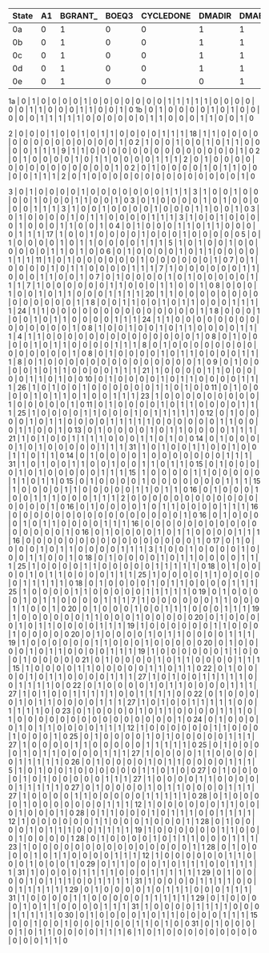 State | A1 | BGRANT_ | BOEQ3 | CYCLEDONE | DMADIR | DMAENA | DREQ_ | DSACK | DSACK0_ | DSACK1_ | FIFOEMPTY | FIFOFULL | FLUSHFIFO | LASTWORD | RDFIFO_ | RIFIFO_ | STERM_ | NextState | BGACK_d | BREQ_d | BRIDGEIN_d | BRIDGEOUT_d | DECFIFO_d | DIEH_d | DIEL_d | F2CPUH_d | F2CPUL_d | INCFIFO_d | INCNI_d | INCNO_d | PAS_d | PDS_d | PLHW_d | PLLW_d | SIZE1_d | STOPFLUSH_d
------|----|---------|-------|-----------|--------|--------|-------|-------|---------|---------|-----------|----------|-----------|----------|---------|---------|--------|-----------|---------|--------|------------|-------------|-----------|--------|--------|----------|----------|-----------|---------|---------|-------|-------|--------|--------|---------|------------
0a    | 0  | 1       | 0     | 0         | 1      | 1      | 1     | 0     | 1       | 1       | 1         | 0        | 1         | 0        | 1       | 1       | 1      | 0         | 0       | 0      | 0          | 0           | 0         | 0      | 0      | 0        | 0        | 0         | 0       | 0       | 0     | 0     | 0      | 0      | 1       | 1
0b    | 0  | 1       | 0     | 0         | 1      | 1      | 1     | 0     | 1       | 1       | 0         | 0        | 1         | 0        | 1       | 1       | 1      | 8         | 0       | 1      | 0          | 0           | 0         | 0      | 0      | 0        | 0        | 0         | 0       | 0       | 0     | 0     | 0      | 0      | 1       | 0
0c    | 0  | 1       | 0     | 0         | 1      | 1      | 1     | 0     | 1       | 1       | 0         | 0        | 1         | 1        | 1       | 1       | 1      | 8         | 0       | 1      | 0          | 0           | 0         | 0      | 0      | 0        | 0        | 0         | 0       | 0       | 0     | 0     | 0      | 0      | 1       | 0
0d    | 0  | 1       | 0     | 0         | 1      | 1      | 1     | 0     | 1       | 1       | 0         | 1        | 0         | 0        | 1       | 1       | 1      | 8         | 0       | 1      | 0          | 0           | 0         | 0      | 0      | 0        | 0        | 0         | 0       | 0       | 0     | 0     | 0      | 0      | 1       | 0
0e    | 0  | 1       | 0     | 0         | 0      | 1      | 1     | 0     | 1       | 1       | 0         | 0        | 0         | 0        | 1       | 1       | 1      | 16        | 0       | 0      | 0          | 0           | 0         | 0      | 0      | 0        | 0        | 0         | 0       | 0       | 0     | 0     | 0      | 0      | 1       | 0

1a    | 0  | 1       | 0     | 0         | 0      | 0      | 1     | 0     | 0       | 0       | 0         | 0        | 0         | 0        | 1       | 1       | 1      | 1         | 1       | 0      | 0          | 0           | 0         | 0      | 0      | 1        | 1        | 0         | 0       | 0       | 1     | 1     | 0      | 0      | 1       | 0
1b    | 0  | 1       | 0     | 0         | 0      | 0      | 1     | 0     | 1       | 0       | 0         | 0        | 0         | 0        | 1       | 1       | 1      | 1         | 1       | 0      | 0          | 0           | 0         | 0      | 0      | 1        | 1        | 0         | 0       | 0       | 1     | 1     | 0      | 0      | 1       | 0

2     | 0  | 0       | 0     | 1         | 0      | 0      | 1     | 0     | 1       | 1       | 0         | 0        | 0         | 0        | 1       | 1       | 1      | 18        | 1       | 1      | 0          | 0           | 0         | 0      | 0      | 0        | 0        | 0         | 0       | 0       | 0     | 0     | 0      | 0      | 1       | 0
2     | 1  | 0       | 0     | 1         | 0      | 0      | 1     | 0     | 1       | 1       | 0         | 0        | 0         | 0        | 1       | 1       | 1      | 9         | 1       | 1      | 0          | 0           | 0         | 0      | 0      | 0        | 0        | 0         | 0       | 0       | 0     | 0     | 0      | 0      | 1       | 0
2     | 0  | 1       | 0     | 0         | 0      | 0      | 1     | 0     | 1       | 1       | 0         | 0        | 0         | 0        | 1       | 1       | 1      | 2         | 0       | 1      | 0          | 0           | 0         | 0      | 0      | 0        | 0        | 0         | 0       | 0       | 0     | 0     | 0      | 0      | 1       | 0
2     | 0  | 1       | 0     | 0         | 0      | 0      | 1     | 0     | 1       | 1       | 0         | 0        | 0         | 0        | 1       | 1       | 1      | 2         | 0       | 1      | 0          | 0           | 0         | 0      | 0      | 0        | 0        | 0         | 0       | 0       | 0     | 0     | 0      | 0      | 1       | 0

3     | 0  | 1       | 0     | 0         | 0      | 0      | 1     | 0     | 0       | 0       | 0         | 0        | 0         | 0        | 1       | 1       | 1      | 3         | 1       | 0      | 0          | 1           | 0         | 0      | 0      | 0        | 1        | 0         | 0       | 0       | 1     | 1     | 0      | 0      | 1       | 0
3     | 0  | 1       | 0     | 0         | 0      | 0      | 1     | 0     | 1       | 0       | 0         | 0        | 0         | 0        | 1       | 1       | 1      | 3         | 1       | 0      | 0          | 1           | 0         | 0      | 0      | 0        | 1        | 0         | 0       | 0       | 1     | 1     | 0      | 0      | 1       | 0
3     | 0  | 1       | 0     | 0         | 0      | 0      | 1     | 0     | 1       | 1       | 0         | 0        | 0         | 0        | 1       | 1       | 1      | 3         | 1       | 0      | 0          | 1           | 0         | 0      | 0      | 0        | 1        | 0         | 0       | 0       | 1     | 1     | 0      | 0      | 1       | 0
4     | 0  | 1       | 0     | 0         | 0      | 1      | 1     | 0     | 1       | 1       | 0         | 0        | 0         | 0        | 1       | 1       | 1      | 17        | 1       | 0      | 0          | 1           | 0         | 0      | 0      | 0        | 1        | 0         | 0       | 0       | 1     | 0     | 0      | 0      | 0       | 0
5     | 0  | 1       | 0     | 0         | 0      | 0      | 1     | 0     | 1       | 1       | 0         | 0        | 0         | 0        | 1       | 1       | 1      | 5         | 1       | 0      | 1          | 0           | 0         | 1      | 0      | 0        | 0        | 0         | 0       | 0       | 1     | 1     | 0      | 1      | 0       | 0
6     | 0  | 1       | 0     | 0         | 0      | 0      | 1     | 0     | 1       | 1       | 0         | 0        | 0         | 0        | 1       | 1       | 1      | 11        | 1       | 0      | 1          | 0           | 0         | 0      | 0      | 0        | 0        | 1         | 0       | 0       | 0     | 0     | 0      | 0      | 1       | 0
7     | 0  | 1       | 0     | 0         | 0      | 0      | 1     | 0     | 1       | 1       | 0         | 0        | 0         | 0        | 1       | 1       | 1      | 7         | 1       | 0      | 0          | 0           | 0         | 0      | 0      | 1        | 1        | 0         | 0       | 0       | 1     | 1     | 0      | 0      | 1       | 0
7     | 0  | 1       | 0     | 0         | 0      | 0      | 1     | 0     | 1       | 0       | 0         | 0        | 0         | 0        | 1       | 1       | 1      | 7         | 1       | 0      | 0          | 0           | 0         | 0      | 0      | 1        | 1        | 0         | 0       | 0       | 1     | 1     | 0      | 0      | 1       | 0
8     | 0  | 0       | 0     | 1         | 0      | 0      | 1     | 0     | 1       | 1       | 0         | 0        | 0         | 1        | 1       | 1       | 1      | 20        | 1       | 1      | 0          | 0           | 0         | 0      | 0      | 0        | 0        | 0         | 0       | 0       | 0     | 0     | 0      | 0      | 1       | 1
8     | 0  | 0       | 1     | 1         | 0      | 0      | 1     | 0     | 1       | 1       | 0         | 0        | 0         | 1        | 1       | 1       | 1      | 24        | 1       | 1      | 0          | 0           | 0         | 0      | 0      | 0        | 0        | 0         | 0       | 0       | 0     | 0     | 0      | 0      | 1       | 1
8     | 0  | 0       | 0     | 1         | 0      | 0      | 1     | 0     | 1       | 1       | 0         | 0        | 0         | 0        | 1       | 1       | 1      | 24        | 1       | 1      | 0          | 0           | 0         | 0      | 0      | 0        | 0        | 0         | 0       | 0       | 0     | 0     | 0      | 0      | 1       | 0
8     | 1  | 0       | 0     | 1         | 0      | 0      | 1     | 0     | 1       | 1       | 0         | 0        | 0         | 0        | 1       | 1       | 1      | 4         | 1       | 1      | 0          | 0           | 0         | 0      | 0      | 0        | 0        | 0         | 0       | 0       | 0     | 0     | 0      | 0      | 1       | 0
8     | 0  | 1       | 0     | 0         | 0      | 0      | 1     | 0     | 1       | 1       | 0         | 0        | 0         | 0        | 1       | 1       | 1      | 8         | 0       | 1      | 0          | 0           | 0         | 0      | 0      | 0        | 0        | 0         | 0       | 0       | 0     | 0     | 0      | 0      | 1       | 0
8     | 0  | 1       | 0     | 0         | 0      | 0      | 1     | 0     | 1       | 1       | 0         | 0        | 0         | 0        | 1       | 1       | 1      | 8         | 0       | 1      | 0          | 0           | 0         | 0      | 0      | 0        | 0        | 0         | 0       | 0       | 0     | 0     | 0      | 0      | 1       | 0
9     | 0  | 1       | 0     | 0         | 0      | 0      | 1     | 0     | 1       | 1       | 0         | 0        | 0         | 0        | 1       | 1       | 1      | 21        | 1       | 0      | 0          | 0           | 0         | 1      | 1      | 0        | 0        | 0         | 0       | 0       | 1     | 1     | 0      | 1      | 0       | 0
10    | 0  | 1       | 0     | 0         | 0      | 0      | 1     | 0     | 1       | 1       | 0         | 0        | 0         | 0        | 1       | 1       | 1      | 26        | 1       | 0      | 1          | 0           | 0         | 1      | 0      | 0        | 0        | 0         | 0       | 0       | 1     | 1     | 0      | 1      | 0       | 0
11    | 0  | 1       | 0     | 0         | 0      | 0      | 1     | 0     | 1       | 1       | 0         | 1        | 0         | 0        | 1       | 1       | 1      | 23        | 1       | 0      | 0          | 0           | 0         | 0      | 0      | 0        | 0        | 0         | 1       | 0       | 0     | 0     | 0      | 0      | 1       | 0
11    | 0  | 1       | 0     | 0         | 0      | 0      | 1     | 0     | 1       | 1       | 0         | 0        | 0         | 0        | 1       | 1       | 1      | 25        | 1       | 0      | 0          | 0           | 0         | 1      | 1      | 0        | 0        | 0         | 1       | 0       | 1     | 1     | 1      | 1      | 1       | 0
12    | 0  | 1       | 0     | 0         | 0      | 0      | 1     | 0     | 1       | 1       | 0         | 0        | 0         | 0        | 1       | 1       | 1      | 1         | 1       | 0      | 0          | 0           | 0         | 0      | 0      | 1        | 1        | 0         | 0       | 0       | 1     | 1     | 0      | 0      | 1       | 0
13    | 0  | 1       | 0     | 0         | 0      | 0      | 1     | 0     | 1       | 1       | 0         | 0        | 0         | 0        | 1       | 1       | 1      | 21        | 1       | 0      | 1          | 0           | 0         | 1      | 1      | 1        | 1        | 0         | 0       | 0       | 1     | 1     | 0      | 1      | 0       | 0
14    | 0  | 1       | 0     | 0         | 0      | 0      | 1     | 0     | 1       | 0       | 0         | 0        | 0         | 0        | 1       | 1       | 1      | 31        | 1       | 0      | 1          | 0           | 0         | 1      | 1      | 0        | 0        | 1         | 0       | 0       | 1     | 1     | 0      | 1      | 1       | 0
14    | 0  | 1       | 0     | 0         | 0      | 0      | 1     | 0     | 0       | 0       | 0         | 0        | 0         | 0        | 1       | 1       | 1      | 31        | 1       | 0      | 1          | 0           | 0         | 1      | 1      | 0        | 0        | 1         | 0       | 0       | 1     | 1     | 0      | 1      | 1       | 0
15    | 0  | 1       | 0     | 0         | 0      | 0      | 1     | 0     | 1       | 0       | 0         | 0        | 0         | 0        | 1       | 1       | 1      | 15        | 1       | 0      | 0          | 0           | 0         | 1      | 1      | 0        | 0        | 0         | 0       | 0       | 1     | 1     | 0      | 1      | 1       | 0
15    | 0  | 1       | 0     | 0         | 0      | 0      | 1     | 0     | 0       | 0       | 0         | 0        | 0         | 0        | 1       | 1       | 1      | 15        | 1       | 0      | 0          | 0           | 0         | 1      | 1      | 0        | 0        | 0         | 0       | 0       | 1     | 1     | 0      | 1      | 1       | 0
16    | 0  | 1       | 0     | 0         | 0      | 1      | 0     | 0     | 1       | 1       | 1         | 0        | 0         | 0        | 1       | 1       | 1      | 2         | 0       | 0      | 0          | 0           | 0         | 0      | 0      | 0        | 0        | 0         | 0       | 0       | 0     | 0     | 0      | 0      | 1       | 0
16    | 0  | 1       | 0     | 0         | 0      | 0      | 1     | 0     | 1       | 1       | 0         | 0        | 0         | 0        | 1       | 1       | 1      | 16        | 0       | 0      | 0          | 0           | 0         | 0      | 0      | 0        | 0        | 0         | 0       | 0       | 0     | 0     | 0      | 0      | 1       | 0
16    | 0  | 1       | 0     | 0         | 0      | 0      | 1     | 0     | 1       | 1       | 0         | 0        | 0         | 0        | 1       | 1       | 1      | 16        | 0       | 0      | 0          | 0           | 0         | 0      | 0      | 0        | 0        | 0         | 0       | 0       | 0     | 0     | 0      | 0      | 1       | 0
16    | 0  | 1       | 0     | 0         | 0      | 0      | 1     | 0     | 1       | 1       | 0         | 0        | 0         | 0        | 1       | 1       | 1      | 16        | 0       | 0      | 0          | 0           | 0         | 0      | 0      | 0        | 0        | 0         | 0       | 0       | 0     | 0     | 0      | 0      | 1       | 0
17    | 0  | 1       | 0     | 0         | 0      | 0      | 1     | 0     | 1       | 1       | 0         | 0        | 0         | 0        | 1       | 1       | 1      | 3         | 1       | 0      | 0          | 1           | 0         | 0      | 0      | 0        | 1        | 0         | 0       | 0       | 1     | 1     | 0      | 0      | 1       | 0
18    | 0  | 1       | 0     | 0         | 0      | 0      | 1     | 0     | 1       | 1       | 0         | 0        | 0         | 0        | 1       | 1       | 1      | 25        | 1       | 0      | 0          | 0           | 0         | 1      | 1      | 0        | 0        | 0         | 0       | 0       | 1     | 1     | 1      | 1      | 1       | 0
18    | 0  | 1       | 0     | 0         | 0      | 0      | 1     | 0     | 1       | 1       | 0         | 0        | 0         | 0        | 1       | 1       | 1      | 25        | 1       | 0      | 0          | 0           | 0         | 1      | 1      | 0        | 0        | 0         | 0       | 0       | 1     | 1     | 1      | 1      | 1       | 0
18    | 0  | 1       | 0     | 0         | 0      | 0      | 1     | 0     | 1       | 1       | 0         | 0        | 0         | 0        | 1       | 1       | 1      | 25        | 1       | 0      | 0          | 0           | 0         | 1      | 1      | 0        | 0        | 0         | 0       | 0       | 1     | 1     | 1      | 1      | 1       | 0
19    | 0  | 1       | 0     | 0         | 0      | 0      | 1     | 0     | 1       | 1       | 0         | 0        | 0         | 0        | 1       | 1       | 1      | 7         | 1       | 0      | 0          | 0           | 0         | 0      | 0      | 1        | 1        | 0         | 0       | 0       | 1     | 1     | 0      | 0      | 1       | 0
20    | 0  | 1       | 0     | 0         | 0      | 1      | 0     | 0     | 1       | 1       | 1         | 0        | 0         | 0        | 1       | 1       | 1      | 19        | 1       | 0      | 0          | 0           | 0         | 0      | 0      | 1        | 1        | 0         | 0       | 0       | 1     | 0     | 0      | 0      | 0       | 0
20    | 0  | 1       | 0     | 0         | 0      | 0      | 1     | 0     | 1       | 1       | 0         | 0        | 0         | 0        | 1       | 1       | 1      | 19        | 1       | 0      | 0          | 0           | 0         | 0      | 0      | 1        | 1        | 0         | 0       | 0       | 1     | 0     | 0      | 0      | 0       | 0
20    | 0  | 1       | 0     | 0         | 0      | 0      | 1     | 0     | 1       | 1       | 0         | 0        | 0         | 0        | 1       | 1       | 1      | 19        | 1       | 0      | 0          | 0           | 0         | 0      | 0      | 1        | 1        | 0         | 0       | 0       | 1     | 0     | 0      | 0      | 0       | 0
20    | 0  | 1       | 0     | 0         | 0      | 0      | 1     | 0     | 1       | 1       | 0         | 0        | 0         | 0        | 1       | 1       | 1      | 19        | 1       | 0      | 0          | 0           | 0         | 0      | 0      | 1        | 1        | 0         | 0       | 0       | 1     | 0     | 0      | 0      | 0       | 0
21    | 0  | 1       | 0     | 0         | 0      | 0      | 1     | 0     | 1       | 1       | 0         | 0        | 0         | 0        | 1       | 1       | 1      | 15        | 1       | 0      | 0          | 0           | 0         | 1      | 1      | 0        | 0        | 0         | 0       | 0       | 1     | 1     | 0      | 1      | 1       | 0
22    | 0  | 1       | 0     | 0         | 0      | 0      | 1     | 0     | 1       | 1       | 0         | 0        | 0         | 0        | 1       | 1       | 1      | 27        | 1       | 0      | 1          | 0           | 0         | 1      | 1      | 1        | 1        | 1         | 0       | 0       | 1     | 1     | 1      | 1      | 0       | 0
22    | 0  | 1       | 0     | 0         | 0      | 0      | 1     | 0     | 1       | 1       | 0         | 0        | 0         | 0        | 1       | 1       | 1      | 27        | 1       | 0      | 1          | 0           | 0         | 1      | 1      | 1        | 1        | 1         | 0       | 0       | 1     | 1     | 1      | 1      | 0       | 0
22    | 0  | 1       | 0     | 0         | 0      | 0      | 1     | 0     | 1       | 1       | 0         | 0        | 0         | 0        | 1       | 1       | 1      | 27        | 1       | 0      | 1          | 0           | 0         | 1      | 1      | 1        | 1        | 1         | 0       | 0       | 1     | 1     | 1      | 1      | 0       | 0
23    | 0  | 1       | 0     | 0         | 0      | 0      | 1     | 0     | 1       | 1       | 0         | 0        | 0         | 0        | 1       | 1       | 1      | 0         | 1       | 0      | 0          | 0           | 0         | 0      | 0      | 0        | 0        | 0         | 0       | 0       | 0     | 0     | 0      | 0      | 1       | 0
24    | 0  | 1       | 0     | 0         | 0      | 0      | 1     | 0     | 1       | 1       | 0         | 0        | 0         | 0        | 1       | 1       | 1      | 12        | 1       | 0      | 0          | 0           | 0         | 0      | 0      | 1        | 1        | 0         | 0       | 0       | 1     | 0     | 0      | 0      | 1       | 0
25    | 0  | 1       | 0     | 0         | 0      | 0      | 1     | 0     | 1       | 0       | 0         | 0        | 0         | 0        | 1       | 1       | 1      | 27        | 1       | 0      | 0          | 0           | 0         | 1      | 1      | 0        | 0        | 0         | 0       | 0       | 1     | 1     | 1      | 1      | 1       | 0
25    | 0  | 1       | 0     | 0         | 0      | 0      | 1     | 0     | 1       | 1       | 0         | 0        | 0         | 0        | 1       | 1       | 1      | 27        | 1       | 0      | 0          | 0           | 0         | 1      | 1      | 0        | 0        | 0         | 0       | 0       | 1     | 1     | 1      | 1      | 1       | 0
26    | 0  | 1       | 0     | 0         | 0      | 0      | 1     | 0     | 1       | 1       | 0         | 0        | 0         | 0        | 1       | 1       | 1      | 5         | 1       | 0      | 1          | 0           | 0         | 1      | 0      | 0        | 0        | 0         | 0       | 0       | 1     | 1     | 0      | 1      | 0       | 0
27    | 0  | 1       | 0     | 0         | 0      | 0      | 1     | 0     | 1       | 0       | 0         | 0        | 0         | 0        | 1       | 1       | 1      | 27        | 1       | 0      | 0          | 0           | 0         | 1      | 1      | 0        | 0        | 0         | 0       | 0       | 1     | 1     | 1      | 1      | 1       | 0
27    | 0  | 1       | 0     | 0         | 0      | 0      | 1     | 0     | 1       | 1       | 0         | 0        | 0         | 0        | 1       | 1       | 1      | 27        | 1       | 0      | 0          | 0           | 0         | 1      | 1      | 0        | 0        | 0         | 0       | 0       | 1     | 1     | 1      | 1      | 1       | 0
28    | 0  | 1       | 0     | 0         | 0      | 0      | 1     | 0     | 0       | 0       | 0         | 0        | 0         | 0        | 1       | 1       | 1      | 12        | 1       | 0      | 0          | 0           | 0         | 0      | 0      | 1        | 1        | 0         | 0       | 0       | 1     | 0     | 0      | 0      | 1       | 0
28    | 0  | 1       | 1     | 0         | 0      | 0      | 1     | 0     | 1       | 1       | 1         | 0        | 0         | 1        | 1       | 1       | 1      | 12        | 1       | 0      | 0          | 0           | 0         | 0      | 0      | 1        | 1        | 0         | 0       | 0       | 1     | 0     | 0      | 0      | 1       | 1
28    | 0  | 1       | 0     | 0         | 0      | 0      | 1     | 0     | 1       | 1       | 1         | 0        | 0         | 1        | 1       | 1       | 1      | 19        | 1       | 0      | 0          | 0           | 0         | 0      | 0      | 1        | 1        | 0         | 0       | 0       | 1     | 0     | 0      | 0      | 0       | 1
28    | 0  | 1       | 0     | 0         | 0      | 0      | 1     | 0     | 1       | 1       | 1         | 0        | 0         | 0        | 1       | 1       | 1      | 23        | 1       | 0      | 0          | 0           | 0         | 0      | 0      | 0        | 0        | 0         | 0       | 0       | 0     | 0     | 0      | 0      | 1       | 1
28    | 0  | 1       | 0     | 0         | 0      | 0      | 1     | 0     | 1       | 1       | 0         | 0        | 0         | 0        | 1       | 1       | 1      | 12        | 1       | 0      | 0          | 0           | 0         | 0      | 0      | 1        | 1        | 0         | 0       | 0       | 1     | 0     | 0      | 0      | 1       | 0
29    | 0  | 1       | 1     | 0         | 0      | 0      | 1     | 0     | 1       | 1       | 1         | 0        | 0         | 1        | 1       | 1       | 1      | 31        | 1       | 0      | 0          | 0           | 0         | 1      | 1      | 1        | 1        | 0         | 0       | 0       | 1     | 1     | 1      | 1      | 1       | 1
29    | 0  | 1       | 0     | 0         | 0      | 0      | 1     | 0     | 1       | 1       | 1         | 0        | 0         | 1        | 1       | 1       | 1      | 31        | 1       | 0      | 0          | 0           | 0         | 1      | 1      | 1        | 1        | 0         | 0       | 0       | 1     | 1     | 1      | 1      | 1       | 1
29    | 0  | 1       | 0     | 0         | 0      | 0      | 1     | 0     | 1       | 1       | 1         | 0        | 0         | 0        | 1       | 1       | 1      | 31        | 1       | 0      | 0          | 0           | 0         | 1      | 1      | 0        | 0        | 0         | 0       | 0       | 1     | 1     | 1      | 1      | 1       | 1
29    | 0  | 1       | 0     | 0         | 0      | 0      | 1     | 0     | 1       | 1       | 0         | 0        | 0         | 0        | 1       | 1       | 1      | 31        | 1       | 0      | 0          | 0           | 0         | 1      | 1      | 1        | 1        | 0         | 0       | 0       | 1     | 1     | 1      | 1      | 1       | 0
30    | 0  | 1       | 0     | 0         | 0      | 0      | 1     | 0     | 1       | 1       | 0         | 0        | 0         | 0        | 1       | 1       | 1      | 15        | 0       | 0      | 1          | 0           | 0         | 1      | 0      | 0        | 0        | 1         | 0       | 0       | 1     | 1     | 0      | 1      | 0       | 0
31    | 0  | 1       | 0     | 0         | 0      | 0      | 1     | 0     | 1       | 1       | 0         | 0        | 0         | 0        | 1       | 1       | 1      | 6         | 1       | 0      | 1          | 0           | 0         | 0      | 0      | 0        | 0        | 0         | 0       | 0       | 0     | 0     | 0      | 1      | 1       | 0